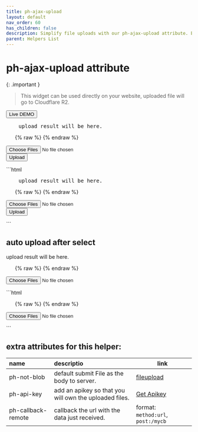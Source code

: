 ```yaml
---
title: ph-ajax-upload
layout: default
nav_order: 60
has_children: false
description: Simplify file uploads with our ph-ajax-upload attribute. Effortlessly upload files to Cloudflare R2 with CORS support, enabling seamless integration without the need for backend configuration. Streamline your workflow and empower users to upload files with ease, regardless of backend dependencies.
parent: Helpers List
---
```


# ph-ajax-upload attribute

{: .important }

> This widget can be used directly on your website, uploaded file will go to Cloudflare R2.

<button
  type="button"
  ph-params="id::3"
  ph-pjax-link="../../playground/"
  class="btn btn-sm">
<span x-text="btnLabel">Live DEMO</span>
</button>


<div class="code-example" markdown="1">
<div
      id="blob-result" 
      ph-highlight="https://pagehelper.lets-script.com/highlight/"
      ph-params="lang::json,inline::true"
      ph-data-consumer="innerhtml">
      <pre>
    upload result will be here.
</pre>
</div>

<ul ph-data-consumer="innerhtml-mustache" id="blob-result-live">
{% raw %}
<template>
{{#.}}
<a href="{{url}}" target="_blank">{{originFileName}}</a>
{{/.}}
</template>
{% endraw %}
</ul>
<form
  method="put"
  ph-target="#blob-result,#blob-result-live"
  ph-ajax-upload="https://pagehelper.lets-script.com/upload/r2-blob"
  ph-callback-remote="get:/save-urls"
  action=""
  novalidate
>
  <input type="file" name="file" multiple ph-disable-on-working/>
  <div
    ph-error-css="is-invalid"
    ph-error-message="please select a file."
  ></div>
  <button type="submit" class="btn"
  ph-disable-on-working
  >Upload</button>
</form>
</div>
```html
<div
      id="blob-result" 
      ph-highlight="https://pagehelper.lets-script.com/highlight/"
      ph-params="lang::json,inline::true"
      ph-data-consumer="innerhtml">
      <pre>
    upload result will be here.
</pre>
</div>
<ul ph-data-consumer="innerhtml-mustache" id="blob-result-live">
{% raw %}
<template>
{{#.}}
<a href="{{url}}" target="_blank">{{originFileName}}</a>
{{/.}}
</template>
{% endraw %}
</ul>
<form
  method="put"
  ph-target="#blob-result,#blob-result-live"
  ph-ajax-upload="https://pagehelper.lets-script.com/upload/r2-blob"
  action=""
  novalidate
>
  <input type="file" name="file" multiple ph-disable-on-working/>
  <div
    ph-error-css="is-invalid"
    ph-error-message="please select a file."
  ></div>
  <button type="submit" ph-disable-on-working class="btn">Upload</button>
</form>
```

## auto upload after select

<div class="code-example" markdown="1">
<span id="blob-result-auto" ph-data-consumer="innerhtml">upload result will be here.</span>
<ul ph-data-consumer="innerhtml-mustache" id="blob-result-auto-live">
{% raw %}
<template>
{{#.}}
<a href="{{url}}" target="_blank">{{originFileName}}</a>
{{/.}}
</template>
{% endraw %}
</ul>
<form
  method="put"
  ph-auto-start
  ph-target="#blob-result-auto,#blob-result-auto-live"
  ph-ajax-upload="https://pagehelper.lets-script.com/upload/r2-blob"
  ph-callback-remote="get:/save-me"
  action=""
  novalidate
>
  <input type="file" name="file" multiple ph-disable-on-working />
  <div
    ph-error-css="is-invalid"
    ph-error-message="please select a file."
  ></div>
</form>
</div>
```html
<span id="blob-result-auto" ph-data-consumer="innerhtml"></span>
<ul ph-data-consumer="innerhtml-mustache" id="blob-result-auto-live">
{% raw %}
<template>
{{#.}}
<a href="{{url}}" target="_blank">{{originFileName}}</a>
{{/.}}
</template>
{% endraw %}
</ul>
<form
  method="put"
  ph-auto-start
  ph-target="#blob-result-auto,#blob-result-auto-live"
  ph-ajax-upload="https://pagehelper.lets-script.com/upload/r2-blob"
  action=""
  novalidate
>
  <input type="file" name="file" multiple />
  <div
    ph-error-css="is-invalid"
    ph-error-message="please select a file."
  ></div>
</form>
```

## extra attributes for this helper:

| name               | descriptio                                             | link                                   |
| :----------------- | :----------------------------------------------------- | -------------------------------------- |
| ph-not-blob        | default submit File as the body to server.             | [fileupload](/blog/fileupload/)        |
| ph-api-key         | add an apikey so that you will own the uploaded files. | [Get Apikey](/blog/get-upload-apikey/) |
| ph-callback-remote | callback the url with the data just received.          | format: `method:url`, `post:/mycb`     |
